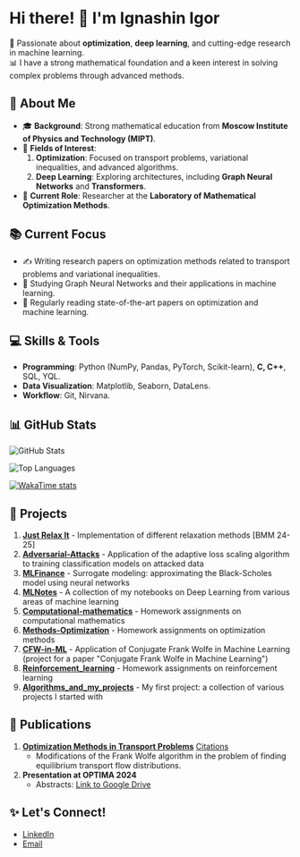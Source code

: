 # Hi there! 👋 I'm Ignashin Igor

🚀 Passionate about **optimization**, **deep learning**, and cutting-edge research in machine learning.  
📊 I have a strong mathematical foundation and a keen interest in solving complex problems through advanced methods.

## 🧠 About Me
- 🎓 **Background**: Strong mathematical education from **Moscow Institute of Physics and Technology (MIPT)**.  
- 🔬 **Fields of Interest**:  
  1. **Optimization**: Focused on transport problems, variational inequalities, and advanced algorithms.  
  2. **Deep Learning**: Exploring architectures, including **Graph Neural Networks** and **Transformers**.  
- 🧪 **Current Role**: Researcher at the **Laboratory of Mathematical Optimization Methods**.  

## 📚 Current Focus
- ✍️ Writing research papers on optimization methods related to transport problems and variational inequalities.  
- 🧠 Studying Graph Neural Networks and their applications in machine learning.  
- 📖 Regularly reading state-of-the-art papers on optimization and machine learning.  

## 💻 Skills & Tools
- **Programming**: Python (NumPy, Pandas, PyTorch, Scikit-learn), **C, C++**, SQL, YQL.  
- **Data Visualization**: Matplotlib, Seaborn, DataLens.  
- **Workflow**: Git, Nirvana.

## 📊 GitHub Stats
![GitHub Stats](https://github-readme-stats.vercel.app/api?username=ThunderstormXX&show_icons=true&theme=radical)

![Top Languages](https://github-readme-stats.vercel.app/api/top-langs/?username=ThunderstormXX&layout=compact&theme=radical)

[![WakaTime stats](https://github-readme-stats.vercel.app/api/wakatime?username=ThunderstormXX)](https://github.com/anuraghazra/github-readme-stats)


## 🚀 Projects
1) [**Just Relax It**](https://github.com/intsystems/relaxit) - Implementation of different relaxation methods [BMM 24-25]  
2) [**Adversarial-Attacks**](https://github.com/ThunderstormXX/Adversarial-Attacks) - Application of the adaptive loss scaling algorithm to training classification models on attacked data  
3) [**MLFinance**](https://github.com/ThunderstormXX/MLFinance) - Surrogate modeling: approximating the Black-Scholes model using neural networks  
4) [**MLNotes**](https://github.com/ThunderstormXX/MLNotes) - A collection of my notebooks on Deep Learning from various areas of machine learning  
5) [**Computational-mathematics**](https://github.com/ThunderstormXX/Computational-mathematics) - Homework assignments on computational mathematics  
6) [**Methods-Optimization**](https://github.com/ThunderstormXX/Methods-Optimization) - Homework assignments on optimization methods  
7) [**CFW-in-ML**](https://github.com/ThunderstormXX/CFW-in-ML) - Application of Conjugate Frank Wolfe in Machine Learning (project for a paper "Conjugate Frank Wolfe in Machine Learning")  
8) [**Reinforcement_learning**](https://github.com/ThunderstormXX/Reinforcement_learning) - Homework assignments on reinforcement learning  
9) [**Algorithms_and_my_projects**](https://github.com/ThunderstormXX/Algorithms_and_my_projects) - My first project: a collection of various projects I started with

## 📝 Publications
1) **[Optimization Methods in Transport Problems](http://crm.ics.org.ru/journal/article/3433/)** [Citations](https://scholar.google.com/scholar?cites=13873853639566052949&as_sdt=2005&sciodt=0,5&hl=ru)  
   - Modifications of the Frank Wolfe algorithm in the problem of finding equilibrium transport flow distributions.  
2) **Presentation at OPTIMA 2024**  
   - Abstracts: [Link to Google Drive](https://drive.google.com/file/d/1g6Kq9W2ls1aLnyMZi1DQowSrhpUVjy_K/view)


## ✨ Let's Connect!
- [LinkedIn](https://linkedin.com/in/your_profile)  
- [Email](mailto:your_email@example.com)  
